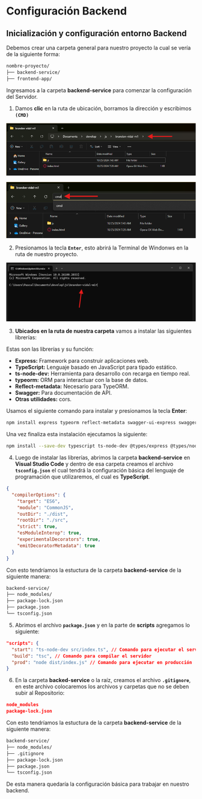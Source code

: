 # Configuración Backend

## Inicialización y configuración entorno Backend

Debemos crear una carpeta general para nuestro proyecto la cual se vería de la siguiente forma:

``` bash
nombre-proyecto/
├── backend-service/
├── frontend-app/
```

Ingresamos a la carpeta **backend-service** para comenzar la configuración del Servidor.

1. Damos **clic** en la ruta de ubicación, borramos la dirección y escribimos **`(CMD)`**

![alt text](img/3/image-3.png)

![alt text](img/3/image-4.png)

2. Presionamos la tecla **`Enter`**, esto abrirá la Terminal de Windonws en la ruta de nuestro proyecto.

![alt text](img/3/image-5.png)

3. **Ubicados en la ruta de nuestra carpeta** vamos a instalar las siguientes librerías:

Estas son las librerías y su función:

  - **Express:** Framework para construir aplicaciones web.
  - **TypeScript:** Lenguaje basado en JavaScript para tipado estático.
  - **ts-node-dev:** Herramienta para desarrollo con recarga en tiempo real.
  - **typeorm:** ORM para interactuar con la base de datos.
  - **Reflect-metadata:** Necesario para TypeORM.
  - **Swagger:** Para documentación de API.
  - **Otras utilidades:** cors.

Usamos el siguiente comando para instalar y presionamos la tecla **Enter**:

``` bash
npm install express typeorm reflect-metadata swagger-ui-express swagger-jsdoc cors sqlite3
```

Una vez finaliza esta instalación ejecutamos la siguiente:

``` bash
npm install --save-dev typescript ts-node-dev @types/express @types/node @types/cors @types/swagger-ui-express @types/swagger-jsdoc @types/sqlite3
```

4. Luego de instalar las librerías, abrimos la carpeta **backend-service** en **Visual Studio Code** y dentro de esa carpeta creamos el archivo **`tsconfig.json`** el cual tendrá la configuración básica del lenguaje de programación que utilizaremos, el cual es **TypeScript**.

``` json
{
  "compilerOptions": {
    "target": "ES6",
    "module": "CommonJS",
    "outDir": "./dist",
    "rootDir": "./src",
    "strict": true,
    "esModuleInterop": true,
    "experimentalDecorators": true,
    "emitDecoratorMetadata": true
  }
}
```

Con esto tendríamos la estuctura de la carpeta **backend-service** de la siguiente manera:

``` bash
backend-service/
├── node_modules/
├── package-lock.json
├── package.json
└── tsconfig.json
```

5. Abrimos el archivo **`package.json`** y en la parte de **scripts** agregamos lo siguiente:

``` json
"scripts": {
  "start": "ts-node-dev src/index.ts", // Comando para ejecutar el servidor
  "build": "tsc", // Comando para compilar el servidor
  "prod": "node dist/index.js" // Comando para ejecutar en producción
}
```

6. En la carpeta **backed-service** o la raíz, creamos el archivo **`.gitignore`**, en este archivo colocaremos los archivos y carpetas que no se deben subir al Repositorio:

``` json
node_modules
package-lock.json
```

Con esto tendríamos la estuctura de la carpeta **backend-service** de la siguiente manera:

``` bash
backend-service/
├── node_modules/
├── .gitignore
├── package-lock.json
├── package.json
└── tsconfig.json
```

De esta manera quedaría la configuración básica para trabajar en nuestro backend.